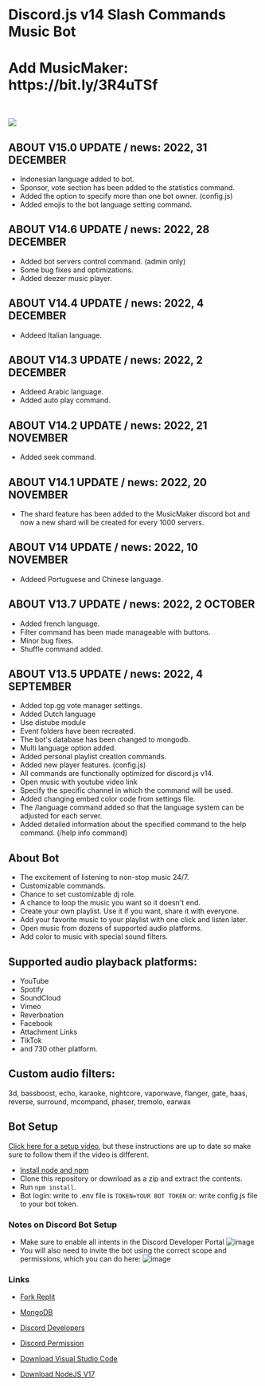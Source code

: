 # Discord.js v14 Slash Commands Music Bot
<h1>Add MusicMaker: https://bit.ly/3R4uTSf</h1><br>

![](https://komarev.com/ghpvc/?username=umutxyp&color=blue)


## ABOUT V15.0 UPDATE / news: 2022, 31 DECEMBER
- Indonesian language added to bot.
- Sponsor, vote section has been added to the statistics command.
- Added the option to specify more than one bot owner. (config.js)
- Added emojis to the bot language setting command.

## ABOUT V14.6 UPDATE / news: 2022, 28 DECEMBER
- Added bot servers control command. (admin only)
- Some bug fixes and optimizations.
- Added deezer music player.

## ABOUT V14.4 UPDATE / news: 2022, 4 DECEMBER
- Addeed Italian language.

## ABOUT V14.3 UPDATE / news: 2022, 2 DECEMBER
- Addeed Arabic language.
- Added auto play command.

## ABOUT V14.2 UPDATE / news: 2022, 21 NOVEMBER 
- Added seek command.

## ABOUT V14.1 UPDATE / news: 2022, 20 NOVEMBER 
- The shard feature has been added to the MusicMaker discord bot and now a new shard will be created for every 1000 servers.

## ABOUT V14 UPDATE / news: 2022, 10 NOVEMBER
- Addeed Portuguese and Chinese language.

## ABOUT V13.7 UPDATE / news: 2022, 2 OCTOBER
- Added french language.
- Filter command has been made manageable with buttons.
- Minor bug fixes.
- Shuffle command added.

## ABOUT V13.5 UPDATE / news: 2022, 4 SEPTEMBER
- Added top.gg vote manager settings.
- Added Dutch language
- Use distube module
- Event folders have been recreated.
- The bot's database has been changed to mongodb.
- Multi language option added.
- Added personal playlist creation commands.
- Added new player features. (config.js)
- All commands are functionally optimized for discord.js v14.
- Open music with youtube video link
- Specify the specific channel in which the command will be used.
- Added changing embed color code from settings file.
- The /language command added so that the language system can be adjusted for each server.
- Added detailed information about the specified command to the help command. (/help info command)


## About Bot
- The excitement of listening to non-stop music 24/7.
- Customizable commands.
- Chance to set customizable dj role.
- A chance to loop the music you want so it doesn't end.
- Create your own playlist. Use it if you want, share it with everyone.
- Add your favorite music to your playlist with one click and listen later.
- Open music from dozens of supported audio platforms.
- Add color to music with special sound filters.


## Supported audio playback platforms:
- YouTube
- Spotify 
- SoundCloud 
- Vimeo
- Reverbnation
- Facebook
- Attachment Links
- TikTok
- and 730 other platform.

## Custom audio filters:
3d, bassboost, echo, karaoke, nightcore, vaporwave, flanger, gate, haas, reverse, surround, mcompand, phaser, tremolo, earwax

## Bot Setup
[Click here for a setup video](https://youtu.be/mDKQJeWWvss), but these instructions are up to date so make sure to follow them if the video is different.

- [Install node and npm](https://docs.npmjs.com/downloading-and-installing-node-js-and-npm#using-a-node-version-manager-to-install-nodejs-and-npm)
- Clone this repository or download as a zip and extract the contents.
- Run `npm install`.
- Bot login: write to .env file is `TOKEN=YOUR BOT TOKEN` or: write config.js file to your bot token.


### Notes on Discord Bot Setup
- Make sure to enable all intents in the Discord Developer Portal
![image](https://user-images.githubusercontent.com/4060573/181925950-0403ec46-f606-4ae2-bac8-6a2e30d10d9f.png)
- You will also need to invite the bot using the correct scope and permissions, which you can do here:
![image](https://user-images.githubusercontent.com/4060573/181926061-310e817a-97c5-48d8-adce-77a505c36336.png)


### Links

- [Fork Replit](https://replit.com/)

- [MongoDB](https://mongodb.com)

- [Discord Developers](https://discord.dev)

- [Discord Permission](https://bit.ly/3L4RZpi)

- [Download Visual Studio Code](https://code.visualstudio.com/download)

- [Download NodeJS V17](https://nodejs.org/)
